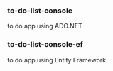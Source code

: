 ### to-do-list-console

to do app using ADO.NET

### to-do-list-console-ef

to do app using Entity Framework
